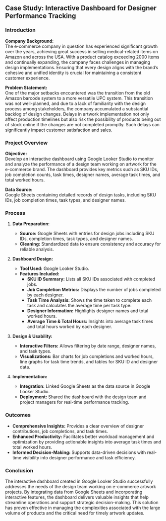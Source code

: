 ## Case Study: Interactive Dashboard for Designer Performance Tracking

### Introduction

**Company Background:**  
The e-commerce company in question has experienced significant growth over the years, achieving great success in selling medical-related items on Amazon and across the USA. With a product catalog exceeding 2000 items and continually expanding, the company faces challenges in managing design implementations. Ensuring that every design aligns with the brand’s cohesive and unified identity is crucial for maintaining a consistent customer experience.

**Problem Statement:**  
One of the major setbacks encountered was the transition from the old Amazon barcode system to a more versatile UPC system. This transition was not well-planned, and due to a lack of familiarity with the design process among stakeholders, the company accumulated a substantial backlog of design changes. Delays in artwork implementation not only affect production timelines but also risk the possibility of products being out of stock online if the changes are not completed promptly. Such delays can significantly impact customer satisfaction and sales.

### Project Overview

**Objective:**  
Develop an interactive dashboard using Google Looker Studio to monitor and analyze the performance of a design team working on artwork for the e-commerce brand. The dashboard provides key metrics such as SKU IDs, job completion counts, task times, designer names, average task times, and total worked hours.

**Data Source:**  
Google Sheets containing detailed records of design tasks, including SKU IDs, job completion times, task types, and designer names.

### Process

1. **Data Preparation:**
   - **Source:** Google Sheets with entries for design jobs including SKU IDs, completion times, task types, and designer names.
   - **Cleaning:** Standardized data to ensure consistency and accuracy for reliable analysis.

2. **Dashboard Design:**
   - **Tool Used:** Google Looker Studio.
   - **Features Included:**
     - **SKU ID Summary:** Lists all SKU IDs associated with completed jobs.
     - **Job Completion Metrics:** Displays the number of jobs completed by each designer.
     - **Task Time Analysis:** Shows the time taken to complete each task and calculates the average time per task type.
     - **Designer Information:** Highlights designer names and total worked hours.
     - **Average Time & Total Hours:** Insights into average task times and total hours worked by each designer.

3. **Design & Usability:**
   - **Interactive Filters:** Allows filtering by date range, designer names, and task types.
   - **Visualizations:** Bar charts for job completions and worked hours, line graphs for task time trends, and tables for SKU ID and designer data.

4. **Implementation:**
   - **Integration:** Linked Google Sheets as the data source in Google Looker Studio.
   - **Deployment:** Shared the dashboard with the design team and project managers for real-time performance tracking.

### Outcomes

- **Comprehensive Insights:** Provides a clear overview of designer contributions, job completions, and task times.
- **Enhanced Productivity:** Facilitates better workload management and optimization by providing actionable insights into average task times and total worked hours.
- **Informed Decision-Making:** Supports data-driven decisions with real-time visibility into designer performance and task efficiency.

### Conclusion

The interactive dashboard created in Google Looker Studio successfully addresses the needs of the design team working on e-commerce artwork projects. By integrating data from Google Sheets and incorporating interactive features, the dashboard delivers valuable insights that help streamline operations and support strategic decision-making. This solution has proven effective in managing the complexities associated with the large volume of products and the critical need for timely artwork updates.
